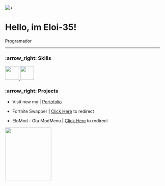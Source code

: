![+](https://i.pinimg.com/564x/d6/a3/fe/d6a3fed279ea86bab17b1521fb6c31f5.jpg)
# Hello, im Eloi-35!
<p> Programador </p>

---

<h3> :arrow_right: Skills </h3>
<p align="left">

<a href="https://es.wikipedia.org/wiki/HTML5">
    <img src="https://cdn3.emoji.gg/emojis/HTML.png" width="45">
</a>

<a href="https://es.wikipedia.org/wiki/CSS3">
    <img src="https://cdn3.emoji.gg/emojis/8517-css.png" width="45">
</a>
    
    
</p>

<h3> :arrow_right: Projects </h3>


- Visit now my  | [Portofolio]()

- Fortnite Swapper | [Click Here]() to redirect

- EloMod - Gta ModMenu | [Click Here](https://github.com/Eloi-35/GTA-ModMenu) to redirect
<p align="left">
    <img src="https://cdn.discordapp.com/attachments/977826157544235108/1004096914662379672/Foto_Mod_Menu.png" width="150" height="175" >
</p>

